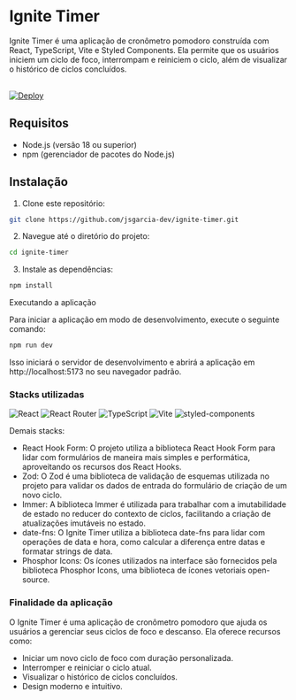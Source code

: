 # Ignite Timer

Ignite Timer é uma aplicação de cronômetro pomodoro construída com React, TypeScript, Vite e Styled Components. Ela permite que os usuários iniciem um ciclo de foco, interrompam e reiniciem o ciclo, além de visualizar o histórico de ciclos concluídos.

<br>

<a href="https://ignite-timer-ashy-kappa.vercel.app" target="_blank" rel="noopener noreferrer">
  <img alt="Deploy" src="https://img.shields.io/badge/deploy-Vercel-000?style=for-the-badge&logo=vercel&logoColor=white" />
</a>

## Requisitos

- Node.js (versão 18 ou superior)
- npm (gerenciador de pacotes do Node.js)

## Instalação

1. Clone este repositório:
```bash
git clone https://github.com/jsgarcia-dev/ignite-timer.git
```
2. Navegue até o diretório do projeto:
```bash
cd ignite-timer
```

3. Instale as dependências:
```bash 
npm install
```
Executando a aplicação

Para iniciar a aplicação em modo de desenvolvimento, execute o seguinte comando:
```bash 
npm run dev
```
Isso iniciará o servidor de desenvolvimento e abrirá a aplicação em http://localhost:5173 no seu navegador padrão.

### Stacks utilizadas
<p align="left">
  <img alt="React" src="https://img.shields.io/badge/React-20232A?style=for-the-badge&logo=react&logoColor=61DAFB" />
  <img alt="React Router" src="https://img.shields.io/badge/React_Router-CA4245?style=for-the-badge&logo=react-router&logoColor=white" />
  <img alt="TypeScript" src="https://img.shields.io/badge/TypeScript-007ACC?style=for-the-badge&logo=typescript&logoColor=white" />
  <img alt="Vite" src="https://img.shields.io/badge/Vite-B73BFE?style=for-the-badge&logo=vite&logoColor=FFD62E" />
  <img alt="styled-components" src="https://img.shields.io/badge/styled--components-DB7093?style=for-the-badge&logo=styled-components&logoColor=white" />
</p>

Demais stacks:
- React Hook Form: O projeto utiliza a biblioteca React Hook Form para lidar com formulários de maneira mais simples e performática, aproveitando os recursos dos React Hooks.
- Zod: O Zod é uma biblioteca de validação de esquemas utilizada no projeto para validar os dados de entrada do formulário de criação de um novo ciclo.
- Immer: A biblioteca Immer é utilizada para trabalhar com a imutabilidade de estado no reducer do contexto de ciclos, facilitando a criação de atualizações imutáveis no estado.
- date-fns: O Ignite Timer utiliza a biblioteca date-fns para lidar com operações de data e hora, como calcular a diferença entre datas e formatar strings de data.
- Phosphor Icons: Os ícones utilizados na interface são fornecidos pela biblioteca Phosphor Icons, uma biblioteca de ícones vetoriais open-source.

### Finalidade da aplicação
O Ignite Timer é uma aplicação de cronômetro pomodoro que ajuda os usuários a gerenciar seus ciclos de foco e descanso. Ela oferece recursos como:

- Iniciar um novo ciclo de foco com duração personalizada.
- Interromper e reiniciar o ciclo atual.
- Visualizar o histórico de ciclos concluídos.
- Design moderno e intuitivo.
